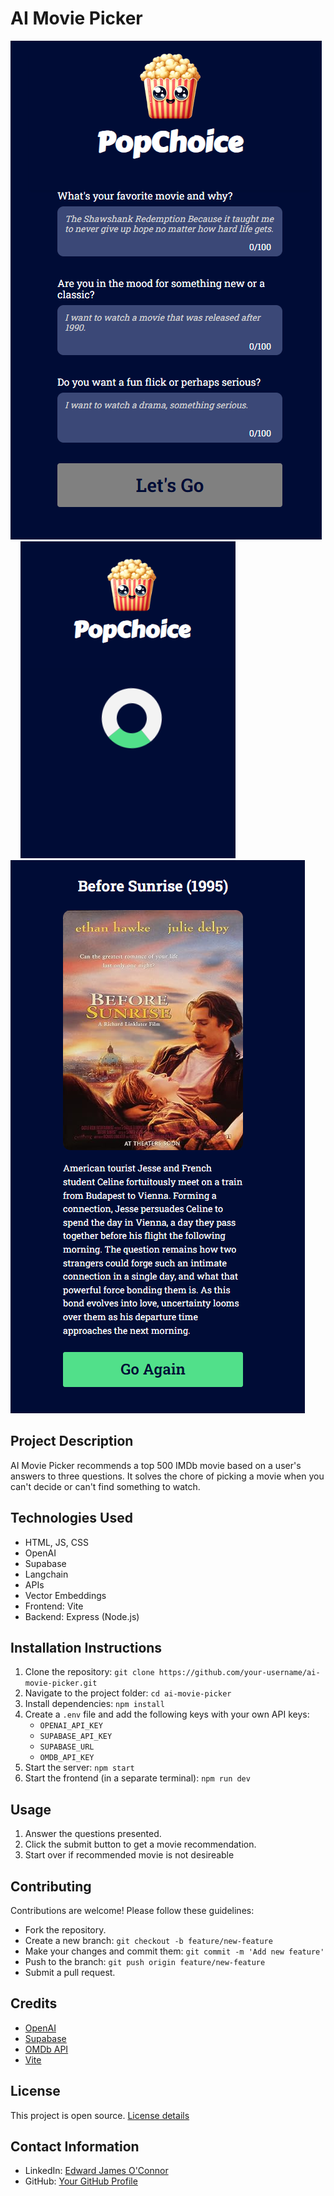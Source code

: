 # AI Movie Picker

![Home Screen](screenshots/index.png) &nbsp; &nbsp; ![Load Screen](screenshots/load-wheel.png) &nbsp; &nbsp; ![Result Screen](screenshots/result.png)

## Project Description
AI Movie Picker recommends a top 500 IMDb movie based on a user's answers to three questions. It solves the chore of picking a movie when you can't decide or can't find something to watch.

## Technologies Used
- HTML, JS, CSS
- OpenAI
- Supabase
- Langchain
- APIs
- Vector Embeddings
- Frontend: Vite
- Backend: Express (Node.js)

## Installation Instructions
1. Clone the repository: `git clone https://github.com/your-username/ai-movie-picker.git`
2. Navigate to the project folder: `cd ai-movie-picker`
3. Install dependencies: `npm install`
4. Create a `.env` file and add the following keys with your own API keys:
   - `OPENAI_API_KEY`
   - `SUPABASE_API_KEY`
   - `SUPABASE_URL`
   - `OMDB_API_KEY`
5. Start the server: `npm start`
6. Start the frontend (in a separate terminal): `npm run dev`

## Usage
1. Answer the questions presented.
2. Click the submit button to get a movie recommendation.
3. Start over if recommended movie is not desireable

## Contributing
Contributions are welcome! Please follow these guidelines:
- Fork the repository.
- Create a new branch: `git checkout -b feature/new-feature`
- Make your changes and commit them: `git commit -m 'Add new feature'`
- Push to the branch: `git push origin feature/new-feature`
- Submit a pull request.

## Credits
- [OpenAI](https://www.openai.com/)
- [Supabase](https://supabase.io/)
- [OMDb API](https://www.omdbapi.com/)
- [Vite](https://vitejs.dev/)

## License
This project is open source. [License details](LICENSE)

## Contact Information
- LinkedIn: [Edward James O'Connor](https://www.linkedin.com/in/edwardjamesoconnor/)
- GitHub: [Your GitHub Profile](https://github.com/Eddie-OConnor)
